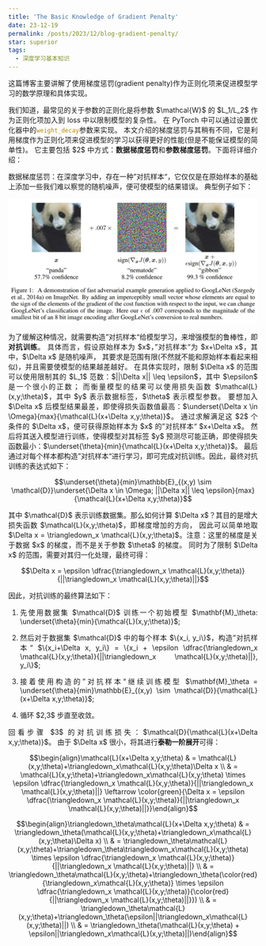 ```yaml
---
title: 'The Basic Knowledge of Gradient Penalty'
date: 23-12-19
permalink: /posts/2023/12/blog-gradient-penalty/
star: superior
tags:
  - 深度学习基本知识
---
```


<p style="text-align:justify; text-justify:inter-ideograph;">这篇博客主要讲解了使用梯度惩罚(gradient penalty)作为正则化项来促进模型学习的数学原理和具体实现。</p>

<p style="text-align:justify; text-justify:inter-ideograph;">我们知道，最常见的关于参数的正则化是将参数 $\mathcal{W}$ 的 $L_1/L_2$ 作为正则化项加入到 loss 中以限制模型的复杂性。
在 PyTorch 中可以通过设置优化器中的<code style="color: #B58900">weight_decay</code>参数来实现。
本文介绍的梯度惩罚与其稍有不同，它是利用梯度作为正则化项来促进模型的学习以获得更好的性能(但是不能保证模型的简单性)。
它主要包括 $2$ 中方式：<b>数据梯度惩罚</b>和<b>参数梯度惩罚</b>。下面将详细介绍：</p>

<p style="text-align:justify; text-justify:inter-ideograph;">数据梯度惩罚：在深度学习中，存在一种”对抗样本“，它仅仅是在原始样本的基础上添加一些我们难以察觉的随机噪声，便可使模型的结果错误。
典型例子如下：</p>

![adversarial example](/images/adversarial_example.png)

<p style="text-align:justify; text-justify:inter-ideograph;">为了缓解这种情况，就需要构造”对抗样本“给模型学习，来增强模型的鲁棒性，即<b>对抗训练</b>。
具体而言，假设原始样本为 $x$，”对抗样本“为 $x+\Delta x$，其中，$\Delta x$ 是随机噪声，
其要求是范围有限(不然就不能和原始样本看起来相似)，并且需要使模型的结果越差越好。
在具体实现时，限制 $\Delta x$ 的范围可以使用限制其的 $L_1$ 范数：$||\Delta x|| \leq \epsilon$，其中 $\epsilon$ 是一个很小的正数；
而衡量模型的结果可以使用损失函数 $\mathcal{L}(x,y;\theta)$，其中 $y$ 表示数据标签，$\theta$ 表示模型参数。
要想加入 $\Delta x$ 后模型结果最差，即使得损失函数值最高：$\underset{\Delta x \in \Omega}{max}{\mathcal{L}(x+\Delta x,y;\theta)}$。
通过求解满足这 $2$ 个条件的 $\Delta x$，便可获得原始样本为 $x$ 的”对抗样本“ $x+\Delta x$。
然后将其送入模型进行训练，使得模型对其标签 $y$ 预测尽可能正确，即使得损失函数最小：$\underset{\theta}{min}{\mathcal{L}(x+\Delta x,y;\theta)}$。
最后通过对每个样本都构造”对抗样本“进行学习，即可完成对抗训练。因此，最终对抗训练的表达式如下：</p>

$$\underset{\theta}{min}\mathbb{E}_{(x,y) \sim \mathcal{D}}\underset{\Delta x \in \Omega; ||\Delta x|| \leq \epsilon}{max}{\mathcal{L}(x+\Delta x,y;\theta)}$$

<p style="text-align:justify; text-justify:inter-ideograph;">其中 $\mathcal{D}$ 表示训练数据集。那么如何计算 $\Delta x$？其目的是增大损失函数 $\mathcal{L}(x,y;\theta)$，即梯度增加的方向，
因此可以简单地取 $\Delta x = \triangledown_x \mathcal{L}(x,y;\theta)$。注意：这里的梯度是关于数据 $x$ 的梯度，而不是关于参数 $\theta$ 的梯度。
同时为了限制 $\Delta x$ 的范围，需要对其归一化处理，最终可得：</p>

$$\Delta x = \epsilon \dfrac{\triangledown_x \mathcal{L}(x,y;\theta)}{||\triangledown_x \mathcal{L}(x,y;\theta)||}$$

<p style="text-align:justify; text-justify:inter-ideograph;">因此，对抗训练的最终算法如下：</p>

1. <p style="text-align:justify; text-justify:inter-ideograph;">先使用数据集 $\mathcal{D}$ 训练一个初始模型 $\mathbf{M}_\theta: \underset{\theta}{min}{\mathcal{L}(x,y;\theta)}$;
2. <p style="text-align:justify; text-justify:inter-ideograph;">然后对于数据集 $\mathcal{D}$ 中的每个样本 $\{x_i, y_i\}$，构造”对抗样本“  $\{x_i+\Delta x, y_i\} = \{x_i + \epsilon \dfrac{\triangledown_x \mathcal{L}(x,y;\theta)}{||\triangledown_x \mathcal{L}(x,y;\theta)||}, y_i\}$;
3. <p style="text-align:justify; text-justify:inter-ideograph;">接着使用构造的”对抗样本“继续训练模型 $\mathbf{M}_\theta = \underset{\theta}{min}\mathbb{E}_{(x,y) \sim \mathcal{D}}{\mathcal{L}(x+\Delta x,y;\theta)}$;
4. <p style="text-align:justify; text-justify:inter-ideograph;">循环 $2,3$ 步直至收敛。</p>

<p style="text-align:justify; text-justify:inter-ideograph;">回看步骤 $3$ 的对抗训练损失：$\mathcal{D}{\mathcal{L}(x+\Delta x,y;\theta)}$。
由于 $\Delta x$ 很小，将其进行<b>泰勒一阶展开</b>可得：</p>

$$\begin{align}\mathcal{L}(x+\Delta x,y;\theta) & = \mathcal{L}(x,y;\theta)+\triangledown_x\mathcal{L}(x,y;\theta)\Delta x \\
& = \mathcal{L}(x,y;\theta)+\triangledown_x\mathcal{L}(x,y;\theta) \times \epsilon \dfrac{\triangledown_x \mathcal{L}(x,y;\theta)}{||\triangledown_x \mathcal{L}(x,y;\theta)||} \leftarrow \color{green}{\Delta x = \epsilon \dfrac{\triangledown_x \mathcal{L}(x,y;\theta)}{||\triangledown_x \mathcal{L}(x,y;\theta)||}}\end{align}$$

$$\begin{align}\triangledown_\theta\mathcal{L}(x+\Delta x,y;\theta) & = \triangledown_\theta(\mathcal{L}(x,y;\theta)+\triangledown_x\mathcal{L}(x,y;\theta)\Delta x) \\
& = \triangledown_\theta\mathcal{L}(x,y;\theta)+\triangledown_\theta\triangledown_x\mathcal{L}(x,y;\theta) \times \epsilon \dfrac{\triangledown_x \mathcal{L}(x,y;\theta)}{||\triangledown_x \mathcal{L}(x,y;\theta)||} \\
& = \triangledown_\theta\mathcal{L}(x,y;\theta)+\triangledown_\theta(\color{red}{\triangledown_x\mathcal{L}(x,y;\theta)} \times \epsilon \dfrac{\triangledown_x \mathcal{L}(x,y;\theta)}{\color{red}{||\triangledown_x \mathcal{L}(x,y;\theta)||}}) \\
& = \triangledown_\theta\mathcal{L}(x,y;\theta)+\triangledown_\theta(\epsilon||\triangledown_x\mathcal{L}(x,y;\theta)||) \\
& = \triangledown_\theta(\mathcal{L}(x,y;\theta) + \epsilon||\triangledown_x\mathcal{L}(x,y;\theta)||)\end{align}$$